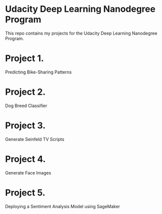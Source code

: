 # Udacity Deep Learning Nanodegree Program
This repo contains my projects for the Udacity Deep Learning Nanodegree Program. 

# Project 1.
Predicting Bike-Sharing Patterns

# Project 2.
Dog Breed Classifier

# Project 3.
Generate Seinfeld TV Scripts

# Project 4.
Generate Face Images

# Project 5.
Deploying a Sentiment Analysis Model using SageMaker


